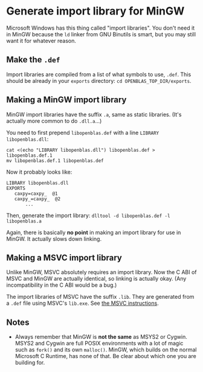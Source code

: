 # Generate import library for MinGW

Microsoft Windows has this thing called "import libraries". You don't need it in MinGW because the `ld` linker from GNU Binutils is smart, but you may still want it for whatever reason.

## Make the `.def`

Import libraries are compiled from a list of what symbols to use, `.def`. This should be already in your `exports` directory: `cd OPENBLAS_TOP_DIR/exports`.

## Making a MinGW import library

MinGW import libraries have the suffix `.a`, same as static libraries. (It's actually more common to do `.dll.a`...)

You need to first prepend `libopenblas.def` with a line `LIBRARY libopenblas.dll`:

    cat <(echo "LIBRARY libopenblas.dll") libopenblas.def > libopenblas.def.1
    mv libopenblas.def.1 libopenblas.def

Now it probably looks like:

    LIBRARY libopenblas.dll
    EXPORTS
	   caxpy=caxpy_  @1
	   caxpy_=caxpy_  @2
           ...

Then, generate the import library: `dlltool -d libopenblas.def -l libopenblas.a`

Again, there is basically **no point** in making an import library for use in MinGW. It actually slows down linking.

## Making a MSVC import library

Unlike MinGW, MSVC absolutely requires an import library. Now the C ABI of MSVC and MinGW are actually identical, so linking is actually okay. (Any incompatibility in the C ABI would be a bug.)

The import libraries of MSVC have the suffix `.lib`. They are generated from a `.def` file using MSVC's `lib.exe`. See [the MSVC instructions](use_visual_studio.md#generate-import-library-before-0210-version).

## Notes
* Always remember that MinGW is **not the same** as MSYS2 or Cygwin. MSYS2 and Cygwin are full POSIX environments with a lot of magic such as `fork()` and its own `malloc()`. MinGW, which builds on the normal Microsoft C Runtime, has none of that. Be clear about which one you are building for.

